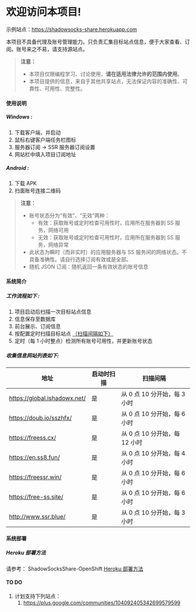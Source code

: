 欢迎访问本项目!
===================

示例站点：https://shadowsocks-share.herokuapp.com   

本项目不具备代理及账号管理能力。只负责汇集目标站点信息，便于大家查看、订阅。账号来之不易，请支持源站点。

> **注意：**
> - 本项目仅限编程学习、讨论使用，**请在适用法律允许的范围内使用**。
> - 本项目提供的信息，来自于其他共享站点，无法保证内容的准确性、可靠性、可用性、完整性。


#### 使用说明

##### Windows :
1. 下载客户端，并启动
2. 鼠标右键客户端任务栏图标
3. 服务器订阅 -> SSR 服务器订阅设置
4. 网站栏中填入项目订阅地址

##### Android :
1. 下载 APK
2. 扫面账号连接二维码

> **注意：**
> - 账号状态分为“有效”、“无效”两种：
>   - 有效：获取账号或定时检查可用性时，应用所在服务器到 SS 服务，网络可用
>   - 无效：获取账号或定时检查可用性时，应用所在服务器到 SS 服务，网络异常
> - 此状态为瞬时（而非实时）的应用服务器与 SS 服务间的网络状态。不具备准确性。请自行选择订阅有效或是全部。
> - 随机 JSON 订阅：随机返回一条有效状态的账号信息


#### 系统简介

##### 工作流程如下 :

1. 项目启动后扫描一次目标站点信息
1. 信息保存至数据库
1. 前台展示、订阅信息
1. 按配置定时扫描目标站点 [（扫描间隔如下）](#收集信息网站列表如下:)
1. 定时（每 1 小时整点）检测所有账号可用性，并更新账号状态

##### 收集信息网站列表如下:

地址     | 启动时扫描 | 扫描间隔
-------- | --- | ----
https://global.ishadowx.net/ | 是 | 从 0 点 10 分开始，每 3 小时
https://doub.io/sszhfx/ | 是 | 从 0 点 10 分开始，每 6 小时
https://freess.cx/ | 是 | 从 0 点 10 分开始，每 12 小时
https://en.ss8.fun/ | 是 | 从 0 点 10 分开始，每 4 小时
https://freessr.win/ | 是 | 从 0 点 10 分开始，每 6 小时
https://free-ss.site/ | 是 | 从 0 点 10 分开始，每 6 小时
http://www.ssr.blue/ | 是 | 从 0 点 10 分开始，每 3 小时


#### 系统部署

##### Heroku 部署方法

请参考：
ShadowSocksShare-OpenShift [Heroku 部署方法](https://github.com/the0demiurge/ShadowSocksShare-OpenShift#heroku-%E9%83%A8%E7%BD%B2%E6%96%B9%E6%B3%95) 


#### TO DO

1. 计划支持下列站点：
    1. https://plus.google.com/communities/104092405342699579599